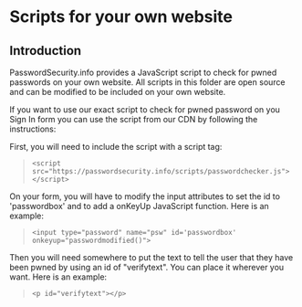 # Scripts for your own website

## Introduction

PasswordSecurity.info provides a JavaScript script to check for pwned passwords on your own website. All scripts in this folder are open source and can be modified to be included on your own website.

If you want to use our exact script to check for pwned password on you Sign In form you can use the script from our CDN by following the instructions:

First, you will need to include the script with a script tag:
> ```<script src="https://passwordsecurity.info/scripts/passwordchecker.js"></script> ```

On your form, you will have to modify the input attributes to set the id to 'passwordbox' and to add a onKeyUp JavaScript function. Here is an example:

> ```<input type="password" name="psw" id='passwordbox' onkeyup="passwordmodified()"> ```

Then you will need somewhere to put the text to tell the user that they have been pwned by using an id of "verifytext". You can place it wherever you want. Here is an example:

> ```<p id="verifytext"></p> ```
